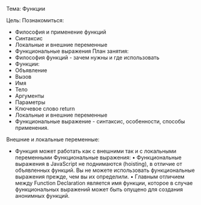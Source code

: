 Тема: Функции

Цель:
Познакомиться:
- Философия и применение функций
- Синтаксис
- Локальные и внешние переменные
- Функциональные выражения
План занятия:
- Философия функций - зачем нужны и где использовать
- Функции:
- Объявление
- Вызов
- Имя
- Тело
- Аргументы
- Параметры
- Ключевое слово return
- Локальные и внешние переменные
- Функциональные выражение - синтаксис, особенности, способы
применения.

Внешние и локальные переменные:
- Функция может работать как с внешними так и с локальными
переменными
Функциональные выражения:
• Функциональные выражения в JavaScript не поднимаются
(hoisting), в отличие от объявленных функций. Вы не можете
использовать функциональные выражения прежде, чем вы их
определили.
• Главным отличием между Function Declaration является имя
функции, которое в случае функциональных выражений может
быть опущено для создания анонимных функций.